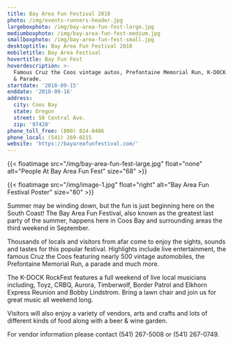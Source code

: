 ```yaml
---
title: Bay Area Fun Festival 2018
photo: /img/events-runners-header.jpg
largeboxphoto: /img/bay-area-fun-fest-large.jpg
mediumboxphoto: /img/bay-area-fun-fest-medium.jpg
smallboxphoto: /img/bay-area-fun-fest-small.jpg
desktoptitle: Bay Area Fun Festival 2018
mobiletitle: Bay Area Festival
hovertitle: Bay Fun Fest
hoverdescription: >-
  Famous Cruz the Coos vintage autos, Prefontaine Memorial Run, K-DOCK RockFest
  & Parade.
startdate: '2018-09-15'
enddate: '2018-09-16'
address:
  city: Coos Bay
  state: Oregon
  street: 50 Central Ave.
  zip: '97420'
phone_toll_free: (800) 824-8486
phone_local: (541) 269-0215
website: 'https://bayareafunfestival.com/'
---
```

{{< floatimage src="/img/bay-area-fun-fest-large.jpg" float="none" alt="People At Bay Area Fun Fest" size="68" >}}

{{< floatimage src="/img/image-1.jpg" float="right" alt="Bay Area Fun Festival Poster" size="80" >}}

Summer may be winding down, but the fun is just beginning here on the South Coast! The Bay Area Fun Festival, also known as the greatest last party of the summer, happens here in Coos Bay and surrounding areas the third weekend in September.

Thousands of locals and visitors from afar come to enjoy the sights, sounds and tastes for this popular festival. Highlights include live entertainment, the famous Cruz the Coos featuring nearly 500 vintage automobiles, the Prefontaine Memorial Run, a parade and much more.

The K-DOCK RockFest features a full weekend of live local musicians including, Toyz, CRBQ, Aurora, Timberwolf, Border Patrol and Elkhorn Express Reunion and Bobby Lindstrom. Bring a lawn chair and join us for great music all weekend long.

Visitors will also enjoy a variety of vendors, arts and crafts and lots of different kinds of food along with a beer & wine garden.

For vendor information please contact (541) 267-5008 or (541) 267-0749.
